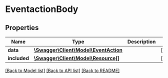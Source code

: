 # EventactionBody

## Properties
Name | Type | Description | Notes
------------ | ------------- | ------------- | -------------
**data** | [**\Swagger\Client\Model\EventAction**](EventAction.md) |  | [optional] 
**included** | [**\Swagger\Client\Model\Resource[]**](Resource.md) |  | [optional] 

[[Back to Model list]](../../README.md#documentation-for-models) [[Back to API list]](../../README.md#documentation-for-api-endpoints) [[Back to README]](../../README.md)

